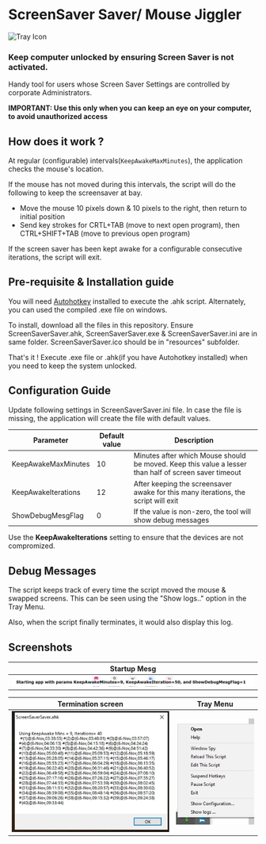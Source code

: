# ScreenSaver Saver/ Mouse Jiggler

![Tray Icon](./resources/ScreenSaverSaver.ico)

### Keep computer unlocked by ensuring Screen Saver is not activated.

Handy tool for users whose Screen Saver Settings are controlled by corporate Administrators.

**IMPORTANT: Use this only when you can keep an eye on your computer, to avoid unauthorized access**

## How does it work ?
At regular (configurable) intervals(`KeepAwakeMaxMinutes`), the application checks the mouse's location.

If the mouse has not moved during this intervals, the script will do the following to keep the screensaver at bay.

-  Move the mouse 10 pixels down & 10 pixels to the right, then return to initial position  
-  Send key strokes for CRTL+TAB (move to next open program), then CTRL+SHIFT+TAB (move to previous open program) 

If the screen saver has been kept awake for a configurable consecutive iterations, the script will exit.

## Pre-requisite & Installation guide
You will need [Autohotkey](https://www.autohotkey.com/) installed to execute the .ahk script.
Alternately, you can used the compiled .exe file on windows.

To install, download all the files in this repository.
Ensure ScreenSaverSaver.ahk, ScreenSaverSaver.exe & ScreenSaverSaver.ini are in same folder. 
ScreenSaverSaver.ico should be in "resources" subfolder.

That's it ! 
Execute .exe file or .ahk(if you have Autohotkey installed) when you need to keep the system unlocked.

## Configuration Guide

Update following settings in ScreenSaverSaver.ini file. In case the file is missing, the application will create the file with default values.

| Parameter |  Default value | Description |
| ------ | ------ | ----- |
|KeepAwakeMaxMinutes| 10 | Minutes after which Mouse should be moved. Keep this value a lesser than half of screen saver timeout |
|KeepAwakeIterations| 12 | After keeping the screensaver awake for this many iterations, the script will exit |
|ShowDebugMesgFlag| 0 | If the value is non-zero, the tool will show debug messages |


Use the **KeepAwakeIterations** setting to ensure that the devices are not compromized.

## Debug Messages 
The script keeps track of every time the script moved the mouse & swapped screens. This can be seen using the "Show logs.." option in the Tray Menu.

Also, when the script finally terminates, it would also display this log.

## Screenshots
| Startup Mesg |
| -------- | 
| ![Startup](./resources/ProgStartLogMesg.jpg) | 



| Termination screen | Tray Menu |
| ------ |------ |
| ![End](./resources/ProgramTerminateScreen.jpg) |  ![End](./resources/ProgramTrayMenu.jpg) |


